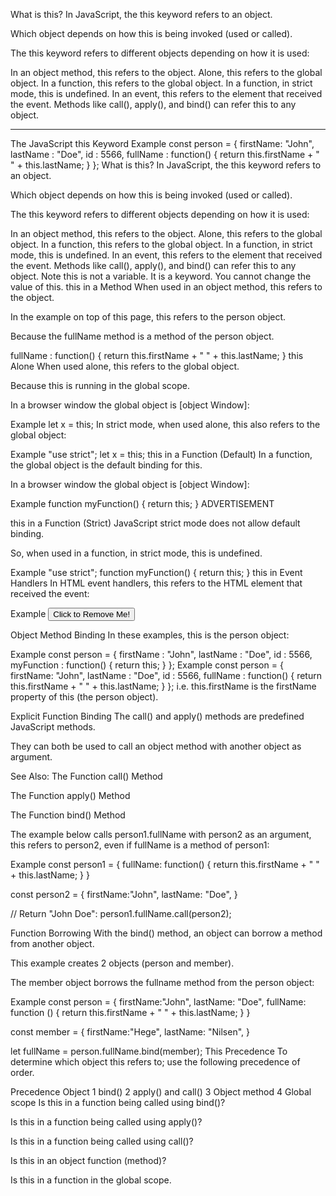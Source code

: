 What is this?
In JavaScript, the this keyword refers to an object.

Which object depends on how this is being invoked (used or called).

The this keyword refers to different objects depending on how it is used:

In an object method, this refers to the object.
Alone, this refers to the global object.
In a function, this refers to the global object.
In a function, in strict mode, this is undefined.
In an event, this refers to the element that received the event.
Methods like call(), apply(), and bind() can refer this to any object.


------------------------------------------

The JavaScript this Keyword
Example
const person = {
  firstName: "John",
  lastName : "Doe",
  id       : 5566,
  fullName : function() {
    return this.firstName + " " + this.lastName;
  }
};
What is this?
In JavaScript, the this keyword refers to an object.

Which object depends on how this is being invoked (used or called).

The this keyword refers to different objects depending on how it is used:

In an object method, this refers to the object.
Alone, this refers to the global object.
In a function, this refers to the global object.
In a function, in strict mode, this is undefined.
In an event, this refers to the element that received the event.
Methods like call(), apply(), and bind() can refer this to any object.
Note
this is not a variable. It is a keyword. You cannot change the value of this.
this in a Method
When used in an object method, this refers to the object.

In the example on top of this page, this refers to the person object.

Because the fullName method is a method of the person object.

fullName : function() {
  return this.firstName + " " + this.lastName;
}
this Alone
When used alone, this refers to the global object.

Because this is running in the global scope.

In a browser window the global object is [object Window]:

Example
let x = this;
 In strict mode, when used alone, this also refers to the global object:

Example
"use strict";
let x = this;
this in a Function (Default)
In a function, the global object is the default binding for this.

In a browser window the global object is [object Window]:

Example
function myFunction() {
  return this;
}
ADVERTISEMENT

this in a Function (Strict)
JavaScript strict mode does not allow default binding.

So, when used in a function, in strict mode, this is undefined.

Example
"use strict";
function myFunction() {
  return this;
}
this in Event Handlers
In HTML event handlers, this refers to the HTML element that received the event:

Example
<button onclick="this.style.display='none'">
  Click to Remove Me!
</button>

Object Method Binding
In these examples, this is the person object:

Example
const person = {
  firstName  : "John",
  lastName   : "Doe",
  id         : 5566,
  myFunction : function() {
    return this;
  }
};
Example
const person = {
  firstName: "John",
  lastName : "Doe",
  id       : 5566,
  fullName : function() {
    return this.firstName + " " + this.lastName;
  }
};
i.e. this.firstName is the firstName property of this (the person object).

Explicit Function Binding
The call() and apply() methods are predefined JavaScript methods.

They can both be used to call an object method with another object as argument.

See Also:
The Function call() Method

The Function apply() Method

The Function bind() Method

The example below calls person1.fullName with person2 as an argument, this refers to person2, even if fullName is a method of person1:

Example
const person1 = {
  fullName: function() {
    return this.firstName + " " + this.lastName;
  }
}

const person2 = {
  firstName:"John",
  lastName: "Doe",
}

// Return "John Doe":
person1.fullName.call(person2);

Function Borrowing
With the bind() method, an object can borrow a method from another object.

This example creates 2 objects (person and member).

The member object borrows the fullname method from the person object:

Example
const person = {
  firstName:"John",
  lastName: "Doe",
  fullName: function () {
    return this.firstName + " " + this.lastName;
  }
}

const member = {
  firstName:"Hege",
  lastName: "Nilsen",
}

let fullName = person.fullName.bind(member);
This Precedence
To determine which object this refers to; use the following precedence of order.

Precedence	Object
1	bind()
2	apply() and call()
3	Object method
4	Global scope
Is this in a function being called using bind()?

Is this in a function being called using apply()?

Is this in a function being called using call()?

Is this in an object function (method)?

Is this in a function in the global scope.